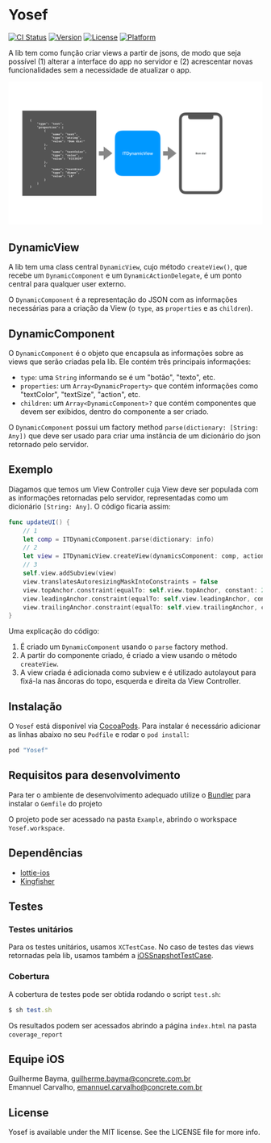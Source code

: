 # Yosef

[![CI Status](http://img.shields.io/travis/guibayma/Yosef.svg?style=flat)](https://travis-ci.org/guibayma/Yosef)
[![Version](https://img.shields.io/cocoapods/v/Yosef.svg?style=flat)](http://cocoapods.org/pods/Yosef)
[![License](https://img.shields.io/cocoapods/l/Yosef.svg?style=flat)](http://cocoapods.org/pods/Yosef)
[![Platform](https://img.shields.io/cocoapods/p/Yosef.svg?style=flat)](http://cocoapods.org/pods/Yosef)

A lib tem como função criar views a partir de jsons, de modo que seja possível (1) alterar a interface do app no servidor e (2) acrescentar novas funcionalidades sem a necessidade de atualizar o app.

<img src="images/lib_text_example.png">

## DynamicView

A lib tem uma class central `DynamicView`, cujo método `createView()`, que recebe um `DynamicComponent` e um `DynamicActionDelegate`, é um ponto central para qualquer user externo.

O `DynamicComponent` é a representação do JSON com as informações necessárias para a criação da View (o `type`, as `properties` e as `children`).

## DynamicComponent

O `DynamicComponent` é o objeto que encapsula as informações sobre as views que serão criadas pela lib. Ele contém três principais informações: 

- `type`: uma `String` informando se é um "botão", "texto", etc.
- `properties`: um `Array<DynamicProperty>` que contém informações como "textColor", "textSize", "action", etc.
- `children`: um `Array<DynamicComponent>?` que contém componentes que devem ser exibidos, dentro do componente a ser criado.

O `DynamicComponent` possui um factory method `parse(dictionary: [String: Any])` que deve ser usado para criar uma instância de um dicionário do json retornado pelo servidor.

## Exemplo

Diagamos que temos um View Controller cuja View deve ser populada com as informações retornadas pelo servidor, representadas como um dicionário `[String: Any]`. O código ficaria assim:

```swift
func updateUI() {
    // 1
    let comp = ITDynamicComponent.parse(dictionary: info)
    // 2
    let view = ITDynamicView.createView(dynamicsComponent: comp, actionDelegate: self)
    // 3
    self.view.addSubview(view)
    view.translatesAutoresizingMaskIntoConstraints = false
    view.topAnchor.constraint(equalTo: self.view.topAnchor, constant: 20).isActive = true
    view.leadingAnchor.constraint(equalTo: self.view.leadingAnchor, constant: 20).isActive = true
    view.trailingAnchor.constraint(equalTo: self.view.trailingAnchor, constant: -20).isActive = true
}
```
Uma explicação do código:

1. É criado um `DynamicComponent` usando o `parse` factory method.
2. A partir do componente criado, é criado a view usando o método `createView`.
3. A view criada é adicionada como subview e é utilizado autolayout para fixá-la nas âncoras do topo, esquerda e direita da View Controller.

## Instalação

O `Yosef` está disponível via [CocoaPods](http://cocoapods.org).
Para instalar é necessário adicionar as linhas abaixo no seu ```Podfile``` e rodar o `pod install`:

```ruby
pod "Yosef"
```
## Requisitos para desenvolvimento

Para ter o ambiente de desenvolvimento adequado utilize o [Bundler](http://bundler.io/) para instalar o ```Gemfile``` do projeto

O projeto pode ser acessado na pasta `Example`, abrindo o workspace `Yosef.workspace`.

## Dependências

 - [lottie-ios](https://github.com/airbnb/lottie-ios)
 - [Kingfisher](https://github.com/onevcat/Kingfisher)

## Testes

### Testes unitários

Para os testes unitários, usamos `XCTestCase`. No caso de testes das views retornadas pela lib, usamos também a [iOSSnapshotTestCase](https://github.com/facebookarchive/ios-snapshot-test-case).

### Cobertura

A cobertura de testes pode ser obtida rodando o script `test.sh`:

```ruby
$ sh test.sh
```
Os resultados podem ser acessados abrindo a página `index.html` na pasta `coverage_report`

## Equipe iOS

Guilherme Bayma, guilherme.bayma@concrete.com.br  
Emannuel Carvalho, emannuel.carvalho@concrete.com.br

## License

Yosef is available under the MIT license. See the LICENSE file for more info.
